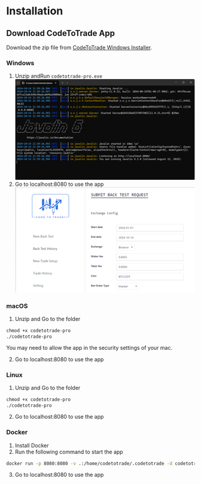 # Installation

## Download CodeToTrade App
Download the zip file from [CodeToTrade Windows Installer](https://codetotrade.app/download/).

### Windows
1. Unzip andRun  `codetotrade-pro.exe` 
![App cmd](assets/images//app-1.png)
2. Go to localhost:8080 to use the app
![App Screenshot](assets/images//app-2.png)

### macOS
1. Unzip and Go to the folder
```
chmod +x codetotrade-pro
./codetotrade-pro
```
You may need to allow the app in the security settings of your mac.

2. Go to localhost:8080 to use the app

### Linux
1. Unzip and Go to the folder
```
chmod +x codetotrade-pro
./codetotrade-pro
```
2. Go to localhost:8080 to use the app

### Docker
1. Install Docker
2. Run the following command to start the app
```Bash
docker run -p 8080:8080 -v .:/home/codetotrade/.codetotrade -d codetotrade/codetotrade-pro:v1
```
3. Go to localhost:8080 to use the app




